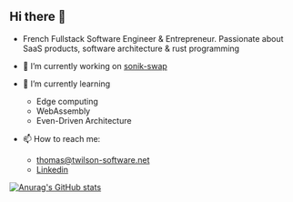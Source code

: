 ## Hi there 👋

- French Fullstack Software Engineer & Entrepreneur. Passionate about SaaS products, software architecture & rust programming

- 🔭 I’m currently working on [sonik-swap](https://github.com/pr0m3th3usEx/sonik-swap)

- 🌱 I’m currently learning
  - Edge computing
  - WebAssembly
  - Even-Driven Architecture
- 📫 How to reach me:
  - [thomas@twilson-software.net](mailto:thomas@twilson-software.net)
  - [Linkedin](https://www.linkedin.com/in/twilson-fr/)

[![Anurag's GitHub stats](https://github-readme-stats.vercel.app/api?username=pr0m3th3usEx)](https://github.com/anuraghazra/github-readme-stats)
